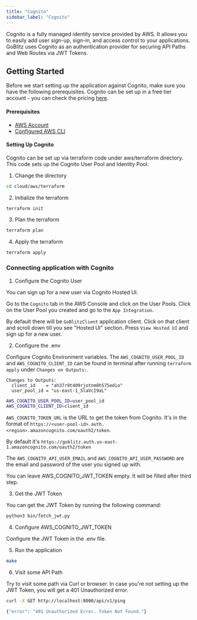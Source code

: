 ```yaml
---
title: "Cognito"
sidebar_label: "Cognito"
---
```


Cognito is a fully managed identity service provided by AWS. It allows you to easily add user sign-up, sign-in, and access control to your applications. GoBlitz uses Cognito as an authentication provider for securing API Paths and Web Routes via JWT Tokens.

## Getting Started

Before we start setting up the application against Cognito, make sure you have the following prerequisites. Cognito can be set up in a free tier account - you can check the pricing [here](https://aws.amazon.com/cognito/pricing/).

#### Prerequisites

- [AWS Account](https://aws.amazon.com/)
- [Configured AWS CLI](https://docs.aws.amazon.com/cli/latest/userguide/cli-configure-quickstart.html)

#### Setting Up Cognito

Cognito can be set up via terraform code under aws/terraform directory. This code sets up the Cognito User Pool and Identity Pool.

1. Change the directory

```bash
cd cloud/aws/terraform
```

2. Initialize the terraform

```bash
terraform init
```

3. Plan the terraform

```bash
terraform plan
```

4. Apply the terraform

```bash
terraform apply
```

### Connecting application with Cognito

1. Configure the Cognito User

You can sign up for a new user via Cognito Hosted UI.

Go to the `Cognito` tab in the AWS Console and click on the User Pools. Click on the User Pool you created and go to the `App Integration`.

By default there will be `GoBlitzClient` application client. Click on that client and scroll down till you see "Hosted UI" section. Press `View Hosted UI` and sign up for a new user.

2. Configure the .env

Configure Cognito Environment variables. The `AWS_COGNITO_USER_POOL_ID` and `AWS_COGNITO_CLIENT_ID` can be found in terminal after running `terraform apply` under `Changes on Outputs:`.

```
Changes to Outputs:
  client_id    = "ah37r9t409rjotnm8h575edio"
  user_pool_id = "us-east-1_5laVcI9aL"
```

```bash
AWS_COGNITO_USER_POOL_ID=user_pool_id
AWS_COGNITO_CLIENT_ID=client_id
```

`AWS_COGNITO_TOKEN_URL` is the URL to get the token from Cognito. It's in the format of `https://<user-pool-id>.auth.<region>.amazoncognito.com/oauth2/token`.

By default it's `https://goblitz.auth.us-east-1.amazoncognito.com/oauth2/token`

The `AWS_COGNITO_API_USER_EMAIL` and `AWS_COGNITO_API_USER_PASSWORD` are the email and password of the user you signed up with.

You can leave AWS_COGNITO_JWT_TOKEN empty. It will be filled after third step.

3. Get the JWT Token

You can get the JWT Token by running the following command:

```bash
python3 bin/fetch_jwt.py
```

4. Configure AWS_COGNITO_JWT_TOKEN

Configure the JWT Token in the .env file.

5. Run the application

```bash
make
```

6. Visit some API Path

Try to visit some path via Curl or browser. In case you're not setting up the JWT Token, you will get a 401 Unauthorized error.

```bash
curl -X GET http://localhost:8000/api/v1/ping

{"error": "401 Unauthorized Error. Token Not Found."}
```